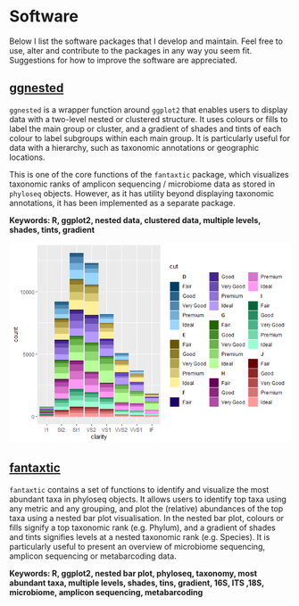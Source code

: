 # Software
Below I list the software packages that I develop and maintain. Feel free to use, alter and contribute to the packages in any way you seem fit. Suggestions for how to improve the software are appreciated.

## [ggnested](https://github.com/gmteunisse/ggnested)
`ggnested` is a wrapper function around `ggplot2` that enables users to
display data with a two-level nested or clustered structure. It uses
colours or fills to label the main group or cluster, and a gradient of
shades and tints of each colour to label subgroups within each main
group. It is particularly useful for data with a hierarchy, such as
taxonomic annotations or geographic locations.

This is one of the core functions of the `fantaxtic` package, which
visualizes taxonomic ranks of amplicon sequencing / microbiome data as
stored in `phyloseq` objects. However, as it has utility beyond
displaying taxonomic annotations, it has been implemented as a separate
package.

**Keywords: R, ggplot2, nested data, clustered data, multiple levels,
shades, tints, gradient**

![ggnested barplot](https://github.com/gmteunisse/ggnested/blob/main/man/figures/README-barplot-1.png?raw=true)<!-- -->

## [fantaxtic](https://github.com/gmteunisse/fantaxtic)
`fantaxtic` contains a set of functions to identify and visualize the most abundant taxa in phyloseq objects. It allows users to identify top taxa using any metric and any grouping, and plot the (relative) abundances of the top taxa using a nested bar plot visualisation. In the nested bar plot, colours or fills signify a top taxonomic rank (e.g. Phylum), and a gradient of shades and tints signifies levels at a nested taxonomic rank (e.g. Species). It is particularly useful to present an overview of microbiome sequencing, amplicon sequencing or metabarcoding data.

**Keywords: R, ggplot2, nested bar plot, phyloseq, taxonomy, most abundant taxa, multiple levels, shades, tins, gradient, 16S, ITS ,18S, microbiome, amplicon sequencing, metabarcoding**

